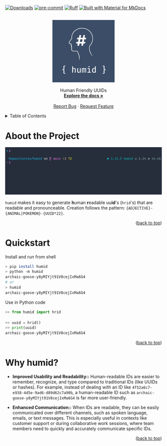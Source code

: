 <a name="readme-top"></a>
[![Downloads](https://static.pepy.tech/badge/humid)](https://pepy.tech/project/humid)
[![pre-commit](https://img.shields.io/badge/pre--commit-enabled-brightgreen?logo=pre-commit)](https://github.com/pre-commit/pre-commit)
[![Ruff](https://img.shields.io/endpoint?url=https://raw.githubusercontent.com/astral-sh/ruff/main/assets/badge/v2.json)](https://github.com/astral-sh/ruff)
[![Built with Material for MkDocs](https://img.shields.io/badge/Material_for_MkDocs-526CFE?style=for-the-badge&logo=MaterialForMkDocs&logoColor=white)](https://squidfunk.github.io/mkdocs-material/)

<!-- PROJECT LOGO -->

<br />
<div align="center">
    <div align="center">
    <img src=".readme/the logo.png" alt="alt text" width="200" height="whatever">
    </div>
  <!-- <h3 align="center">humid</h3> -->

  <p align="center">
    Human Friendly UUIDs
    <br />
    <a href="https://h0uter.github.io/humid"><strong>Explore the docs »</strong></a>
    <br />
    <br />
    <a href="https://github.com/h0uter/humid/issues/new?labels=bug&title=New+bug+report">Report Bug</a>
    ·
    <a href="https://github.com/h0uter/humid/issues/new?labels=enhancement&title=New+feature+request">Request Feature</a>
  </p>
</div>

<!-- TABLE OF CONTENTS -->
<details>
  <summary>Table of Contents</summary>
  <ol>
    <li><a href="#about-the-project">About the Project</a></li>
    <li><a href="#quickstart">Quickstart</a></li>
    <li><a href="#why-humid">Why humid?</a></li>
  </ol>
</details>

# About the Project

<div align="center">
    <img src=".readme/demo.gif" alt="alt text" width="1000" height="whatever">
</div>

`humid` makes it easy to generate **h**uman **r**eadable uu**id**'s (`hrid`'s) that are readable and pronounceable. Creation follows the pattern: `{ADJECTIVE}-{ANIMAL|POKEMON}-{UUID*22}`.


<div align="right">(<a href="#readme-top">back to top</a>)</div>

# Quickstart

Install and run from shell
```sh
> pip install humid
> python -m humid
archaic-goose-y8yMIYjt91V8cejIxMa6G4
# or
> humid
archaic-goose-y8yMIYjt91V8cejIxMa6G4
```


Use in Python code
```python
>> from humid import hrid

>> uuid = hrid()
>> print(uuid)
archaic-goose-y8yMIYjt91V8cejIxMa6G4
```
<div align="right">(<a href="#readme-top">back to top</a>)</div>


# Why humid?
- **Improved Usability and Readability::** Human-readable IDs are easier to remember, recognize, and type compared to traditional IDs (like UUIDs or hashes). For example, instead of dealing with an ID like `4f52a6c7-e938-4d5e-9ad6-d89d62c7a90b`, a human-readable ID such as `archaic-goose-y8yMIYjt91V8cejIxMa6G4` is far more user-friendly.


- **Enhanced Communication::** When IDs are readable, they can be easily communicated over different channels, such as spoken language, emails, or text messages. This is especially useful in contexts like customer support or during collaborative work sessions, where team members need to quickly and accurately communicate specific IDs.

<div align="right">(<a href="#readme-top">back to top</a>)</div>
